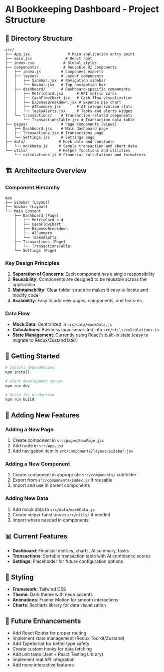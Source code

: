 # AI Bookkeeping Dashboard - Project Structure

## 📁 Directory Structure

```
src/
├── App.jsx                 # Main application entry point
├── main.jsx               # React root
├── index.css             # Global styles
├── components/           # Reusable UI components
│   ├── index.js         # Component exports
│   ├── layout/          # Layout components
│   │   ├── Sidebar.jsx  # Navigation sidebar
│   │   └── Navbar.jsx   # Top navigation bar
│   ├── dashboard/       # Dashboard-specific components
│   │   ├── MetricCard.jsx      # KPI metric cards
│   │   ├── CashFlowChart.jsx   # Cash flow visualization
│   │   ├── ExpenseBreakdown.jsx # Expense pie chart
│   │   ├── AISummary.jsx       # AI categorization stats
│   │   └── TasksAlerts.jsx     # Tasks and alerts widget
│   └── transactions/    # Transaction-related components
│       └── TransactionsTable.jsx # Transaction data table
├── pages/               # Page components (views)
│   ├── Dashboard.jsx    # Main dashboard page
│   ├── Transactions.jsx # Transactions page
│   └── Settings.jsx     # Settings page
├── data/               # Mock data and constants
│   └── mockData.js     # Sample transaction and chart data
└── utils/              # Helper functions and utilities
    └── calculations.js # Financial calculations and formatters
```

## 🏗️ Architecture Overview

### Component Hierarchy
```
App
├── Sidebar (Layout)
├── Navbar (Layout) 
└── Main Content
    ├── Dashboard (Page)
    │   ├── MetricCard × 4
    │   ├── CashFlowChart
    │   ├── ExpenseBreakdown
    │   ├── AISummary
    │   └── TasksAlerts
    ├── Transactions (Page)
    │   └── TransactionsTable
    └── Settings (Page)
```

### Key Design Principles

1. **Separation of Concerns**: Each component has a single responsibility
2. **Reusability**: Components are designed to be reusable across the application
3. **Maintainability**: Clear folder structure makes it easy to locate and modify code
4. **Scalability**: Easy to add new pages, components, and features

### Data Flow

- **Mock Data**: Centralized in `src/data/mockData.js`
- **Calculations**: Business logic separated into `src/utils/calculations.js`
- **State Management**: Currently using React's built-in state (easy to migrate to Redux/Zustand later)

## 🚀 Getting Started

```bash
# Install dependencies
npm install

# Start development server
npm run dev

# Build for production
npm run build
```

## 🔧 Adding New Features

### Adding a New Page
1. Create component in `src/pages/NewPage.jsx`
2. Add route in `src/App.jsx`
3. Add navigation item in `src/components/layout/Sidebar.jsx`

### Adding a New Component
1. Create component in appropriate `src/components/` subfolder
2. Export from `src/components/index.js` if reusable
3. Import and use in parent components

### Adding New Data
1. Add mock data to `src/data/mockData.js`
2. Create helper functions in `src/utils/` if needed
3. Import where needed in components

## 📊 Current Features

- **Dashboard**: Financial metrics, charts, AI summary, tasks
- **Transactions**: Sortable transaction table with AI confidence scores
- **Settings**: Placeholder for future configuration options

## 🎨 Styling

- **Framework**: Tailwind CSS
- **Theme**: Dark theme with neon accents
- **Animations**: Framer Motion for smooth interactions
- **Charts**: Recharts library for data visualization

## 🔮 Future Enhancements

- Add React Router for proper routing
- Implement state management (Redux Toolkit/Zustand)
- Add TypeScript for better type safety
- Create custom hooks for data fetching
- Add unit tests (Jest + React Testing Library)
- Implement real API integration
- Add more interactive features
